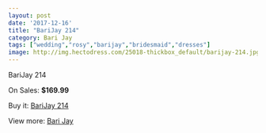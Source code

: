 ```yaml
---
layout: post
date: '2017-12-16'
title: "BariJay 214"
category: Bari Jay
tags: ["wedding","rosy","barijay","bridesmaid","dresses"]
image: http://img.hectodress.com/25018-thickbox_default/barijay-214.jpg
---
```

BariJay 214

On Sales: **$169.99**
<a href="https://www.hectodress.com/bari-jay/11493-barijay-214.html"><amp-img layout="responsive" width="600" height="600" src="//img.hectodress.com/25018-thickbox_default/barijay-214.jpg" alt="BariJay 214 0" /></a>
<a href="https://www.hectodress.com/bari-jay/11493-barijay-214.html"><amp-img layout="responsive" width="600" height="600" src="//img.hectodress.com/25019-thickbox_default/barijay-214.jpg" alt="BariJay 214 1" /></a>

Buy it: [BariJay 214](https://www.hectodress.com/bari-jay/11493-barijay-214.html "BariJay 214")

View more: [Bari Jay](https://www.hectodress.com/183-bari-jay "Bari Jay")